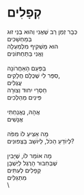 # קְפָלִים

כְּבָר זְמַן רַב שֶׁאֲנִי וְהוּא בְּנֵי זוּג\
בְּמַחְשַׁכִּים\
הוּא מַשְׁקִיף מִלְּמַעְלָה\
וַאֲנִי בַּתַּחְתּוֹנִים\
\
בַּפַּעַם הָאַחֲרוֹנָה\
סִפֵּר לִי שֶׁכֻּלָּם חֲלָקִים,\
עֲגֻלִּים\
חַסְרֵי יִחוּד וְצוּרָה\
פִּינִים מְהַלְּכִים\
\
אֲהָהּ, נֶאֱנַחְתִּי\
אֲנָשִׁים\
\
מָה אַצִּיעַ לוֹ מִפֹּה\
לְיוֹדֵעַ הַכֹּל, לַיּוֹשֵׁב בַּצְּפוּנִים?\
\
מָה אוֹמֵר לוֹ, שֶׁיָּבִין\
שֶׁבְּחִבּוּר הָרֶגֶל לַיַּשְׁבָן\
קְפָלִים לְעִתִּים\
מִתְגַּלִּים\
\